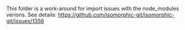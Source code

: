This folder is a work-around for import issues with the node_modules verions.
See details: https://github.com/isomorphic-git/isomorphic-git/issues/1356
